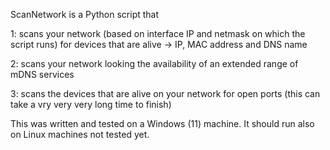 ScanNetwork is a Python script that

  1: scans your network (based on interface IP and netmask on which the script runs) for devices that are alive -> IP, MAC address and DNS name

  2: scans your network looking the availability of an extended range of mDNS services

  3: scans the devices that are alive on your network for open ports (this can take a vry very very long time to finish)

  This was written and tested on a Windows (11) machine. It should run also on Linux machines not tested yet. 

